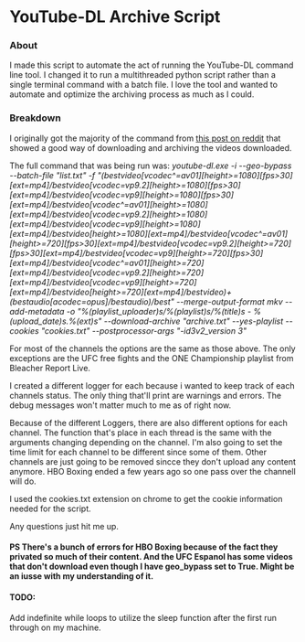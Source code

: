 # YouTube-DL Archive Script

### About
I made this script to automate the act of running the YouTube-DL command line tool. I changed it to run a multithreaded python script rather than a single terminal command with a batch file. I love the tool and wanted to automate and optimize the archiving process as much as I could.

### Breakdown
I originally got the majority of the command from [this post on reddit](https://www.reddit.com/r/DataHoarder/comments/c6fh4x/after_hoarding_over_50k_youtube_videos_here_is/) that showed a good way of downloading and archiving the videos downloaded. 

The full command that was being run was:
*youtube-dl.exe -i --geo-bypass --batch-file "list.txt" -f "(bestvideo[vcodec^=av01][height>=1080][fps>30][ext=mp4]/bestvideo[vcodec=vp9.2][height>=1080][fps>30][ext=mp4]/bestvideo[vcodec=vp9][height>=1080][fps>30][ext=mp4]/bestvideo[vcodec^=av01][height>=1080][ext=mp4]/bestvideo[vcodec=vp9.2][height>=1080][ext=mp4]/bestvideo[vcodec=vp9][height>=1080][ext=mp4]/bestvideo[height>=1080][ext=mp4]/bestvideo[vcodec^=av01][height>=720][fps>30][ext=mp4]/bestvideo[vcodec=vp9.2][height>=720][fps>30][ext=mp4]/bestvideo[vcodec=vp9][height>=720][fps>30][ext=mp4]/bestvideo[vcodec^=av01][height>=720][ext=mp4]/bestvideo[vcodec=vp9.2][height>=720][ext=mp4]/bestvideo[vcodec=vp9][height>=720][ext=mp4]/bestvideo[height>=720][ext=mp4]/bestvideo)+(bestaudio[acodec=opus]/bestaudio)/best" --merge-output-format mkv --add-metadata -o "%(playlist_uploader)s/%(playlist)s/%(title)s - %(upload_date)s.%(ext)s" --download-archive "archive.txt" --yes-playlist --cookies "cookies.txt" --postprocessor-args "-id3v2_version 3"*

For most of the channels the options are the same as those above. The only exceptions are the UFC free fights and the ONE Championship playlist from Bleacher Report Live.

I created a different logger for each because i wanted to keep track of each channels status. The only thing that'll print are warnings and errors. The debug messages won't matter much to me as of right now.

Because of the different Loggers, there are also different options for each channel. The function that's place in each thread is the same with the arguments changing depending on the channel. I'm also going to set the time limit for each channel to be different since some of them. Other channels are just going to be removed sincce they don't upload any content anymore. HBO Boxing ended a few years ago so one pass over the channell will do.

I used the cookies.txt extension on chrome to get the cookie information needed for the script.

Any questions just hit me up.

#### PS There's a bunch of errors for HBO Boxing because of the fact they privated so much of their content. And the UFC Espanol has some videos that don't download even though I have geo_bypass set to True. Might be an iusse with my understanding of it.

#### TODO: 
Add indefinite while loops to utilize the sleep function after the first run through on my machine.
